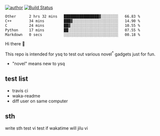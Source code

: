 [![author](https://img.shields.io/badge/author-ysq-green)](https://github.com/Yang-Shiqin)
[![Build Status](https://app.travis-ci.com/Yang-Shiqin/testall.svg?branch=main)](https://app.travis-ci.com/Yang-Shiqin/testall)

<!--START_SECTION:waka-->

```txt
Other      2 hrs 32 mins   ████████████████▓░░░░░░░░   66.83 %
C++        34 mins         ███▓░░░░░░░░░░░░░░░░░░░░░   14.90 %
C          24 mins         ██▓░░░░░░░░░░░░░░░░░░░░░░   10.55 %
Python     17 mins         ██░░░░░░░░░░░░░░░░░░░░░░░   07.55 %
Markdown   0 secs          ░░░░░░░░░░░░░░░░░░░░░░░░░   00.18 %
```

<!--END_SECTION:waka-->

Hi there 👋

This repo is intended for ysq to test out various novel<sup>*</sup> gadgets just for fun.

- "novel" means new to ysq

## test list
- travis ci
- waka-readme
- diff user on same computer

## sth
write sth
test vi
test if wakatime will jilu vi

